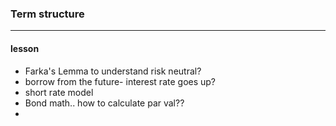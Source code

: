 ### Term structure 

____

#### lesson

- Farka's Lemma to understand risk neutral?
- borrow from the future- interest rate goes up?
- short rate model
- Bond math.. how to calculate par val??
- 

